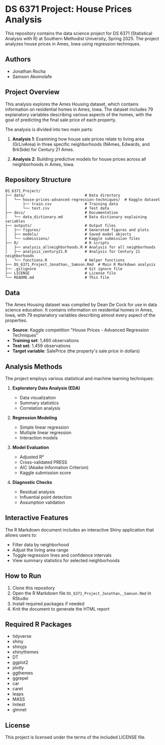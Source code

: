 # DS 6371 Project: House Prices Analysis

This repository contains the data science project for DS 6371 (Statistical Analysis with R) at Southern Methodist University, Spring 2025. The project analyzes house prices in Ames, Iowa using regression techniques.

## Authors

- Jonathan Rocha
- Samson Akomolafe

## Project Overview

This analysis explores the Ames Housing dataset, which contains information on residential homes in Ames, Iowa. The dataset includes 79 explanatory variables describing various aspects of the homes, with the goal of predicting the final sale price of each property.

The analysis is divided into two main parts:

1. **Analysis 1**: Examining how house sale prices relate to living area (GrLivArea) in three specific neighborhoods (NAmes, Edwards, and BrkSide) for Century 21 Ames.

2. **Analysis 2**: Building predictive models for house prices across all neighborhoods in Ames, Iowa.

## Repository Structure

```
DS_6371_Project/
├── data/                           # Data directory
│   └── house-prices-advanced-regression-techniques/  # Kaggle dataset
│       ├── train.csv               # Training data
│       └── test.csv                # Test data
├── docs/                           # Documentation
│   └── data_dictionary.md          # Data dictionary explaining variables
├── outputs/                        # Output files
│   ├── figures/                    # Generated figures and plots
│   ├── models/                     # Saved model objects
│   └── submissions/                # Kaggle submission files
├── R/                              # R scripts
│   ├── analysis_allneighborhoods.R # Analysis for all neighborhoods
│   ├── analysis_century21.R        # Analysis for Century 21 neighborhoods
│   └── functions.R                 # Helper functions
├── DS_6371_Project_Jonathan,_Samson.Rmd  # Main R Markdown analysis
├── .gitignore                      # Git ignore file
├── LICENSE                         # License file
└── README.md                       # This file
```

## Data

The Ames Housing dataset was compiled by Dean De Cock for use in data science education. It contains information on residential homes in Ames, Iowa, with 79 explanatory variables describing almost every aspect of the properties.

- **Source**: Kaggle competition "House Prices - Advanced Regression Techniques"
- **Training set**: 1,460 observations
- **Test set**: 1,459 observations
- **Target variable**: SalePrice (the property's sale price in dollars)

## Analysis Methods

The project employs various statistical and machine learning techniques:

1. **Exploratory Data Analysis (EDA)**
   - Data visualization
   - Summary statistics
   - Correlation analysis

2. **Regression Modeling**
   - Simple linear regression
   - Multiple linear regression
   - Interaction models

3. **Model Evaluation**
   - Adjusted R²
   - Cross-validated PRESS
   - AIC (Akaike Information Criterion)
   - Kaggle submission score

4. **Diagnostic Checks**
   - Residual analysis
   - Influential point detection
   - Assumption validation

## Interactive Features

The R Markdown document includes an interactive Shiny application that allows users to:
- Filter data by neighborhood
- Adjust the living area range
- Toggle regression lines and confidence intervals
- View summary statistics for selected neighborhoods

## How to Run

1. Clone this repository
2. Open the R Markdown file `DS_6371_Project_Jonathan,_Samson.Rmd` in RStudio
3. Install required packages if needed
4. Knit the document to generate the HTML report

## Required R Packages

- tidyverse
- shiny
- shinyjs
- shinythemes
- DT
- ggplot2
- plotly
- ggthemes
- ggrepel
- car
- caret
- leaps
- MASS
- lmtest
- glmnet

## License

This project is licensed under the terms of the included LICENSE file.
